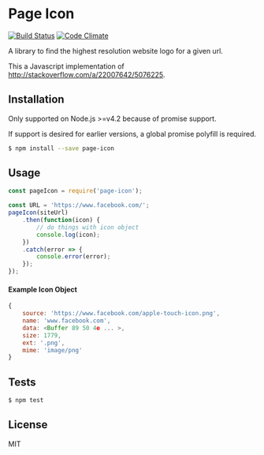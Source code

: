 # Page Icon

[![Build Status](https://travis-ci.org/jiahaog/page-icon.svg?branch=master)](https://travis-ci.org/jiahaog/page-icon)
[![Code Climate](https://codeclimate.com/github/jiahaog/page-icon/badges/gpa.svg)](https://codeclimate.com/github/jiahaog/page-icon)

A library to find the highest resolution website logo for a given url.

This a Javascript implementation of http://stackoverflow.com/a/22007642/5076225.

## Installation

Only supported on Node.js >=v4.2 because of promise support.

If support is desired for earlier versions, a global promise polyfill is required.

```bash
$ npm install --save page-icon
```

## Usage

```javascript
const pageIcon = require('page-icon');

const URL = 'https://www.facebook.com/';
pageIcon(siteUrl)
    .then(function(icon) {
        // do things with icon object
        console.log(icon);
    })
    .catch(error => {
        console.error(error);
    });
});
```

#### Example Icon Object

```javascript
{ 
    source: 'https://www.facebook.com/apple-touch-icon.png',
    name: 'www.facebook.com',
    data: <Buffer 89 50 4e ... >,
    size: 1779,
    ext: '.png',
    mime: 'image/png' 
}
```

## Tests

```bash
$ npm test
```

## License

MIT
